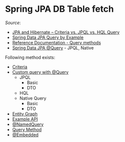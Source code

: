 # Spring JPA DB Table fetch

_Source_:
* [JPA and Hibernate – Criteria vs. JPQL vs. HQL Query](https://www.baeldung.com/jpql-hql-criteria-query)
* [Spring Data JPA Query by Example](https://www.baeldung.com/spring-data-query-by-example)
* [Reference Documentation - Query methods](https://docs.spring.io/spring-data/jpa/docs/1.3.0.RELEASE/reference/html/repositories.html#repositories.query-methods)
* [Spring Data JPA @Query](https://www.baeldung.com/spring-data-jpa-query) - JPQL, Native

Following method exists:
* [Criteria](spring-data-jpa-fetch-criteria/spring-data-jpa-fetch-criteria.md)
* [Custom query with @Query](spring-data-jpa-fetch-custom-query/spring-data-jpa-fetch-custom-query.md)
    * JPQL
        * Basic
        * DTO
    * HQL
    * Native Query
        * Basic
        * DTO
* [Entity Graph](spring-data-jpa-fetch-entity-graph/spring-data-jpa-fetch-entity-graph.md)
* [Example API](spring-data-jpa-fetch-query-by-example/spring-data-jpa-fetch-query-by-example.md)
* [@NamedQuery](spring-data-jpa-fetch-named-query/spring-data-jpa-fetch-named-query.md)
* [Query Method](spring-data-jpa-fetch-query-method/spring-data-jpa-fetch-query-method.md)
* [@Embedded](spring-data-jpa-fetch-embedded/spring-data-jpa-fetch-embedded.md)